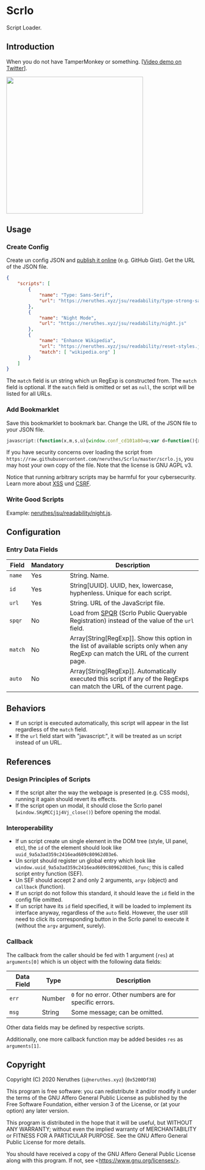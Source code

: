 # Scrlo

Script Loader.

## Introduction

When you do not have TamperMonkey or something. [[Video demo on Twitter](https://twitter.com/neruthes/status/1237839106266107904)].

<img src="https://neruthes.github.io/_github_assets/img/52b58aca4023.png?t=1584081654352" width="358px">

## Usage

### Create Config

Create un config JSON and [publish it online](config-example.json) (e.g. GitHub Gist). Get the URL of the JSON file.

```json
{
    "scripts": [
        {
            "name": "Type: Sans-Serif",
            "url": "https://neruthes.xyz/jsu/readability/type-strong-sansserif.js"
        },
        {
            "name": "Night Mode",
            "url": "https://neruthes.xyz/jsu/readability/night.js"
        },
        {
            "name": "Enhance Wikipedia",
            "url": "https://neruthes.xyz/jsu/readability/reset-styles.js",
            "match": [ "wikipedia.org" ]
        }
    ]
}
```

The `match` field is un string which un RegExp is constructed from. The `match` field is optional. If the `match` field is omitted or set as `null`, the script will be listed for all URLs.

### Add Bookmarklet

Save this bookmarklet to bookmark bar. Change the URL of the JSON file to your JSON file.

```javascript
javascript:(function(x,m,s,u){window.conf_cd101a80=u;var d=function(){x.open("GET","https://raw.githubusercontent.com/neruthes/Scrlo/master/scrlo.js"),x.onload=function(){var t=x.responseText;localStorage.WdYRDeF5T=Date.now()+m+t,eval(t)},x.send()};if(s&&Date.now()-parseInt(s.split(m)[0])<12e4)try{console.log(s),eval(s.replace(/\d+\|/,""))}catch{d()}else d()})(new XMLHttpRequest,"|",localStorage.WdYRDeF5T,"https://raw.githubusercontent.com/neruthes/Scrlo/master/config-example.json")
```

If you have security concerns over loading the script from `https://raw.githubusercontent.com/neruthes/Scrlo/master/scrlo.js`, you may host your own copy of the file. Note that the license is GNU AGPL v3.

Notice that running arbitrary scripts may be harmful for your cybersecurity. Learn more about [XSS](https://en.wikipedia.org/wiki/XSS) und [CSRF](https://en.wikipedia.org/wiki/CSRF).

### Write Good Scripts

Example: [neruthes/jsu/readability/night.js](https://github.com/neruthes/jsu/blob/master/readability/night.js).

## Configuration

### Entry Data Fields

Field       | Mandatory     | Description
----------- | ------------- | -----------
`name`      | Yes           | String. Name.
`id`        | Yes           | String[UUID]. UUID, hex, lowercase, hyphenless. Unique for each script.
`url`       | Yes           | String. URL of the JavaScript file.
`spqr`      | No            | Load from [SPQR](https://github.com/neruthes/spqr) (Scrlo Public Queryable Registration) instead of the value of the `url` field.
`match`     | No            | Array[String[RegExp]]. Show this option in the list of available scripts only when any RegExp can match the URL of the current page.
`auto`      | No            | Array[String[RegExp]]. Automatically executed this script if any of the RegExps can match the URL of the current page.

## Behaviors

- If un script is executed automatically, this script will appear in the list regardless of the `match` field.
- If the `url` field start with "javascript:", it will be treated as un script instead of un URL.

## References

### Design Principles of Scripts

- If the script alter the way the webpage is presented (e.g. CSS mods), running it again should revert its effects.
- If the script open un modal, it should close the Scrlo panel (`window.SKgMCCj1j4Vj_close()`) before opening the modal.

### Interoperability

- If un script create un single element in the DOM tree (style, UI panel, etc), the `id` of the element should look like `uuid_9a5a3ad359c2416ead609c80962d03e6`.
- Un script should register un global entry which look like `window.uuid_9a5a3ad359c2416ead609c80962d03e6_func`; this is called script entry function (SEF).
- Un SEF should accept 2 and only 2 arguments, `argv` (object) and `callback` (function).
- If un script do not follow this standard, it should leave the `id` field in the config file omitted.
- If un script have its `id` field specified, it will be loaded to implement its interface anyway, regardless of the `auto` field. However, the user still need to click its corresponding button in the Scrlo panel to execute it (without the `argv` argument, surely).

### Callback

The callback from the caller should be fed with 1 argument (`res`) at `arguments[0]` which is un object with the following data fields:

Data Field      | Type      | Description
--------------- | --------- | -----------
`err`           | Number    | `0` for no error. Other numbers are for specific errors.
`msg`           | String    | Some message; can be omitted.

Other data fields may be defined by respective scripts.

Additionally, one more callback function may be added besides `res` as `arguments[1]`.

## Copyright

Copyright (C) 2020 Neruthes (`i@neruthes.xyz`) (`0x5200Df38`)

This program is free software: you can redistribute it and/or modify
it under the terms of the GNU Affero General Public License as published
by the Free Software Foundation, either version 3 of the License, or
(at your option) any later version.

This program is distributed in the hope that it will be useful,
but WITHOUT ANY WARRANTY; without even the implied warranty of
MERCHANTABILITY or FITNESS FOR A PARTICULAR PURPOSE.  See the
GNU Affero General Public License for more details.

You should have received a copy of the GNU Affero General Public License
along with this program.  If not, see \<https://www.gnu.org/licenses/>.

